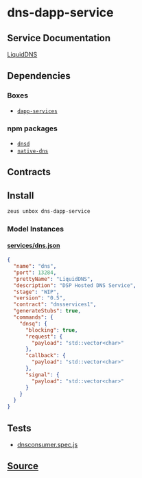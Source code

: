 
dns-dapp-service
====================






## Service Documentation
[LiquidDNS](../../services/dns-service.md)
## Dependencies
### Boxes
* [`dapp-services`](dapp-services.md)
### npm packages
* [`dnsd`](http://npmjs.com/package/dnsd)
* [`native-dns`](http://npmjs.com/package/native-dns)

## Contracts

## Install
```bash
zeus unbox dns-dapp-service
```










### Model Instances
#### [services/dns.json](https://github.com/liquidapps-io/zeus-sdk/tree/master/boxes/groups/services/dns-dapp-service/models/dapp-services/dns.json)
```json
{
  "name": "dns",
  "port": 13284,
  "prettyName": "LiquidDNS",
  "description": "DSP Hosted DNS Service",
  "stage": "WIP",
  "version": "0.5",
  "contract": "dnsservices1",
  "generateStubs": true,
  "commands": {
    "dnsq": {
      "blocking": true,
      "request": {
        "payload": "std::vector<char>"
      },
      "callback": {
        "payload": "std::vector<char>"
      },
      "signal": {
        "payload": "std::vector<char>"
      }
    }
  }
}
```
## Tests 
* [dnsconsumer.spec.js](https://github.com/liquidapps-io/zeus-sdk/tree/master/boxes/groups/services/dns-dapp-service/test/dnsconsumer.spec.js)
## [Source](https://github.com/liquidapps-io/zeus-sdk/tree/master/boxes/groups/services/dns-dapp-service)